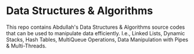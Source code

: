 # Data Structures & Algorithms
This repo contains Abdullah's Data Structures &amp; Algorithms source codes that can be used to manipulate data efficiently.   I.e., Linked Lists, Dynamic Stacks, Hash Tables, MultiQueue Operations, Data Manipulation with Pipes &amp; Multi-Threads.

